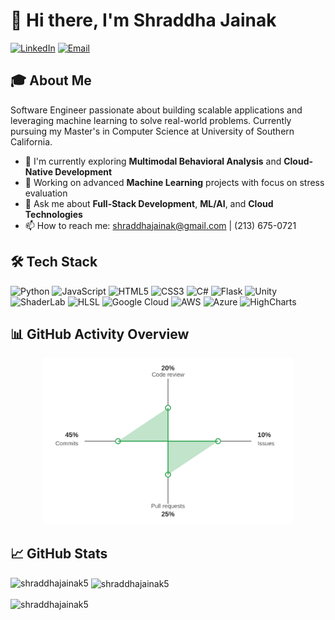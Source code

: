 # 👋 Hi there, I'm Shraddha Jainak
[![LinkedIn](https://img.shields.io/badge/LinkedIn-0077B5?style=for-the-badge&logo=linkedin&logoColor=white)](https://www.linkedin.com/in/shraddha-jainak)
[![Email](https://img.shields.io/badge/Email-D14836?style=for-the-badge&logo=gmail&logoColor=white)](mailto:shraddhajainak@gmail.com)

## 🎓 About Me
Software Engineer passionate about building scalable applications and leveraging machine learning to solve real-world problems. Currently pursuing my Master's in Computer Science at University of Southern California.
- 🌱 I'm currently exploring **Multimodal Behavioral Analysis** and **Cloud-Native Development**
- 🔭 Working on advanced **Machine Learning** projects with focus on stress evaluation
- 💬 Ask me about **Full-Stack Development**, **ML/AI**, and **Cloud Technologies**
- 📫 How to reach me: shraddhajainak@gmail.com | (213) 675-0721

## 🛠️ Tech Stack
![Python](https://img.shields.io/badge/Python-3776AB?style=for-the-badge&logo=python&logoColor=white)
![JavaScript](https://img.shields.io/badge/JavaScript-F7DF1E?style=for-the-badge&logo=javascript&logoColor=black)
![HTML5](https://img.shields.io/badge/HTML5-E34F26?style=for-the-badge&logo=html5&logoColor=white)
![CSS3](https://img.shields.io/badge/CSS3-1572B6?style=for-the-badge&logo=css3&logoColor=white)
![C#](https://img.shields.io/badge/C%23-239120?style=for-the-badge&logo=c-sharp&logoColor=white)
![Flask](https://img.shields.io/badge/Flask-000000?style=for-the-badge&logo=flask&logoColor=white)
![Unity](https://img.shields.io/badge/Unity-100000?style=for-the-badge&logo=unity&logoColor=white)
![ShaderLab](https://img.shields.io/badge/ShaderLab-8A2BE2?style=for-the-badge&logo=unity&logoColor=white)
![HLSL](https://img.shields.io/badge/HLSL-4B0082?style=for-the-badge&logo=unity&logoColor=white)
![Google Cloud](https://img.shields.io/badge/Google_Cloud-4285F4?style=for-the-badge&logo=google-cloud&logoColor=white)
![AWS](https://img.shields.io/badge/AWS-232F3E?style=for-the-badge&logo=amazon-aws&logoColor=white)
![Azure](https://img.shields.io/badge/Azure-0078D4?style=for-the-badge&logo=microsoft-azure&logoColor=white)
![HighCharts](https://img.shields.io/badge/HighCharts-90E59A?style=for-the-badge&logo=javascript&logoColor=black)

## 📊 GitHub Activity Overview
<div align="center">
  <picture>
    <source media="(prefers-color-scheme: dark)" srcset="contribution-graph.svg">
    <source media="(prefers-color-scheme: light)" srcset="contribution-graph.svg">
    <img alt="GitHub Contribution Distribution" src="contribution-graph.svg" width="400">
  </picture>
</div>

## 📈 GitHub Stats
<p><img align="left" src="https://github-readme-stats.vercel.app/api/top-langs?username=shraddhajainak5&show_icons=true&locale=en&layout=compact" alt="shraddhajainak5" /></p>
<p>&nbsp;<img align="center" src="https://github-readme-stats.vercel.app/api?username=shraddhajainak5&show_icons=true&locale=en" alt="shraddhajainak5" /></p>
<p><img align="center" src="https://github-readme-streak-stats.herokuapp.com/?user=shraddhajainak5" alt="shraddhajainak5" /></p>
